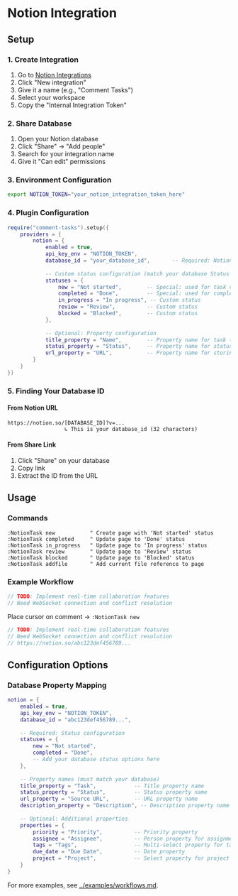 # Notion Integration
## Setup

### 1. Create Integration

1. Go to [Notion Integrations](https://www.notion.so/my-integrations)
2. Click "New integration"
3. Give it a name (e.g., "Comment Tasks")
4. Select your workspace
5. Copy the "Internal Integration Token"

### 2. Share Database

1. Open your Notion database
2. Click "Share" → "Add people"
3. Search for your integration name
4. Give it "Can edit" permissions

### 3. Environment Configuration

```bash
export NOTION_TOKEN="your_notion_integration_token_here"
```

### 4. Plugin Configuration

```lua
require("comment-tasks").setup({
    providers = {
        notion = {
            enabled = true,
            api_key_env = "NOTION_TOKEN",
            database_id = "your_database_id",       -- Required: Notion database ID
            
            -- Custom status configuration (match your database Status property)
            statuses = {
                new = "Not started",        -- Special: used for task creation
                completed = "Done",         -- Special: used for completion
                in_progress = "In progress", -- Custom status
                review = "Review",          -- Custom status
                blocked = "Blocked",        -- Custom status
            },
            
            -- Optional: Property configuration
            title_property = "Name",        -- Property name for task title
            status_property = "Status",     -- Property name for status
            url_property = "URL",           -- Property name for storing URLs
        }
    }
})
```

### 5. Finding Your Database ID

#### From Notion URL
```
https://notion.so/[DATABASE_ID]?v=...
                  ↳ This is your database_id (32 characters)
```

#### From Share Link
1. Click "Share" on your database
2. Copy link
3. Extract the ID from the URL

## Usage

### Commands

```vim
:NotionTask new           " Create page with 'Not started' status
:NotionTask completed     " Update page to 'Done' status
:NotionTask in_progress   " Update page to 'In progress' status
:NotionTask review        " Update page to 'Review' status
:NotionTask blocked       " Update page to 'Blocked' status
:NotionTask addfile       " Add current file reference to page
```

### Example Workflow

```typescript
// TODO: Implement real-time collaboration features
// Need WebSocket connection and conflict resolution
```

Place cursor on comment → `:NotionTask new`

```typescript
// TODO: Implement real-time collaboration features
// Need WebSocket connection and conflict resolution  
// https://notion.so/abc123def456789...
```

## Configuration Options

### Database Property Mapping

```lua
notion = {
    enabled = true,
    api_key_env = "NOTION_TOKEN",
    database_id = "abc123def456789...",
    
    -- Required: Status configuration
    statuses = {
        new = "Not started",
        completed = "Done", 
        -- Add your database status options here
    },
    
    -- Property names (must match your database)
    title_property = "Task",            -- Title property name
    status_property = "Status",         -- Status property name  
    url_property = "Source URL",        -- URL property name
    description_property = "Description", -- Description property name
    
    -- Optional: Additional properties
    properties = {
        priority = "Priority",          -- Priority property
        assignee = "Assignee",          -- Person property for assignment
        tags = "Tags",                  -- Multi-select property for tags
        due_date = "Due Date",          -- Date property
        project = "Project",            -- Select property for project
    }
}
```

For more examples, see [../examples/workflows.md](../examples/workflows.md#notion-workflows).
